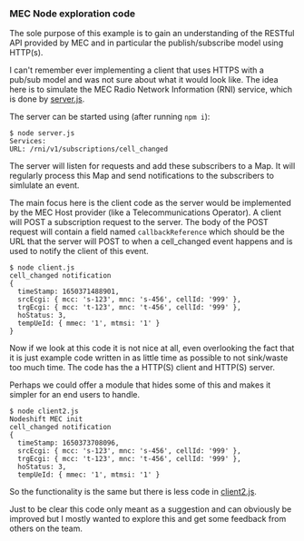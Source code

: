 ### MEC Node exploration code
The sole purpose of this example is to gain an understanding of the RESTful API
provided by MEC and in particular the publish/subscribe model using HTTP(s).

I can't remember ever implementing a client that uses HTTPS with a pub/sub model
and was not sure about what it would look like. The idea here is to simulate
the MEC Radio Network Information (RNI) service, which is done by
[server.js](./server.js).

The server can be started using (after running `npm i`):
```console
$ node server.js
Services:
URL: /rni/v1/subscriptions/cell_changed
```
The server will listen for requests and add these subscribers to a Map. It will
regularly process this Map and send notifications to the subscribers to
simlulate an event.

The main focus here is the client code as the server would be implemented by
the MEC Host provider (like a Telecommunications Operator). A client will
POST a subscription request to the server. The body of the POST request will
contain a field named `callbackReference` which should be the URL that the
server will POST to when a cell_changed event happens and is used to notify the
client of this event.

```console
$ node client.js
cell_changed notification
{
  timeStamp: 1650371488901,
  srcEcgi: { mcc: 's-123', mnc: 's-456', cellId: '999' },
  trgEcgi: { mcc: 't-123', mnc: 't-456', cellId: '999' },
  hoStatus: 3,
  tempUeId: { mmec: '1', mtmsi: '1' }
}
```
Now if we look at this code it is not nice at all, even overlooking the fact
that it is just example code written in as little time as possible to not
sink/waste too much time. The code has the a HTTP(S) client and HTTP(S) server.

Perhaps we could offer a module that hides some of this and makes it simpler
for an end users to handle. 
```
$ node client2.js
Nodeshift MEC init
cell_changed notification
{
  timeStamp: 1650373708096,
  srcEcgi: { mcc: 's-123', mnc: 's-456', cellId: '999' },
  trgEcgi: { mcc: 't-123', mnc: 't-456', cellId: '999' },
  hoStatus: 3,
  tempUeId: { mmec: '1', mtmsi: '1' }
```
So the functionality is the same but there is less code in
[client2.js](./client2.js). 

Just to be clear this code only meant as a suggestion and can obviously be
improved but I mostly wanted to explore this and get some feedback from others
on the team.
